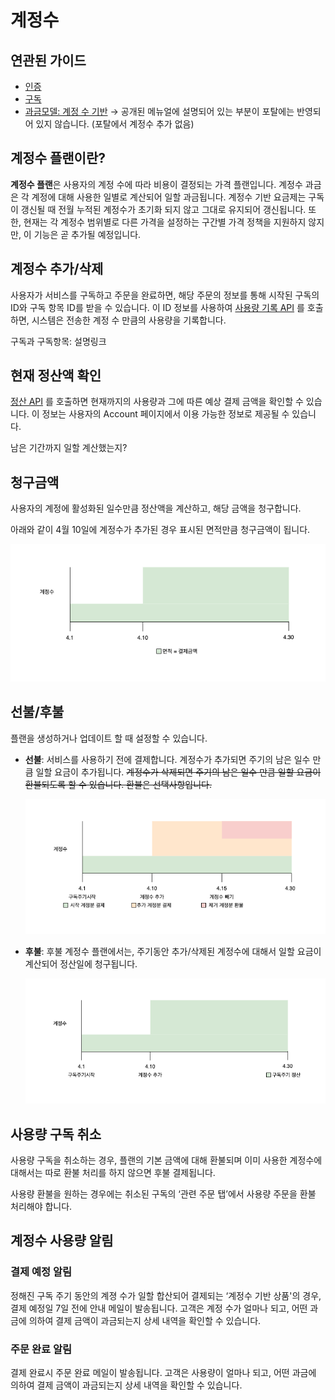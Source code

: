 # 계정수

## 연관된 가이드

- [인증](./01_인증.md)
- [구독](./06_구독..md)
- [과금모델: 계정 수 기반](https://www.notion.so/00c79d38eddd4d9c9331d177071e9552?pvs=21)  → 공개된 메뉴얼에 설명되어 있는 부분이 포탈에는 반영되어 있지 않습니다. (포탈에서 계정수 추가 없음)

## 계정수 플랜이란?

**계정수 플랜**은 사용자의 계정 수에 따라 비용이 결정되는 가격 플랜입니다. 계정수 과금은 각 계정에 대해 사용한 일별로 계산되어 일할 과금됩니다. 계정수 기반 요금제는 구독이 갱신될 때 전월 누적된 계정수가 초기화 되지 않고 그대로 유지되어 갱신됩니다. 또한, 현재는 각 계정수 범위별로 다른 가격을 설정하는 구간별 가격 정책을 지원하지 않지만, 이 기능은 곧 추가될 예정입니다.

## 계정수 추가/삭제

사용자가 서비스를 구독하고 주문을 완료하면, 해당 주문의 정보를 통해 시작된 구독의 ID와 구독 항목 ID를 받을 수 있습니다. 이 ID 정보를 사용하여 [사용량 기록 API](https://docs.steppay.kr/reference/createunitrecords) 를 호출하면, 시스템은 전송한 계정 수 만큼의 사용량을 기록합니다.

구독과 구독항목: 설명링크

## **현재 정산액 확인**

[정산 API](https://docs.steppay.kr/reference/getusagerecords) 를 호출하면 현재까지의 사용량과 그에 따른 예상 결제 금액을 확인할 수 있습니다. 이 정보는 사용자의 Account 페이지에서 이용 가능한 정보로 제공될 수 있습니다.

남은 기간까지 일할 계산했는지?

## 청구금액

사용자의 계정에 활성화된 일수만큼 정산액을 계산하고, 해당 금액을 청구합니다. 

아래와 같이 4월 10일에 계정수가 추가된 경우 표시된 면적만큼 청구금액이 됩니다.

![unit_price.png](../images/04_가격플랜/04-2_계정수/unit_price.png)

## 선불/후불

플랜을 생성하거나 업데이트 할 때 설정할 수 있습니다.

- **선불**: 서비스를 사용하기 전에 결제합니다. 계정수가 추가되면 주기의 남은 일수 만큼 일할 요금이 추가됩니다. ~~계정수가 삭제되면 주기의 남은 일수 만큼 일할 요금이 환불되도록 할 수 있습니다. 환불은 선택사항입니다.~~

  ![unit_pre_price.png](../images/04_가격플랜/04-2_계정수/unit_pre_price.png)
    
- **후불**: 후불 계정수 플랜에서는, 주기동안 추가/삭제된 계정수에 대해서 일할 요금이 계산되어 정산일에 청구됩니다.

  ![unit_post_price.png](../images/04_가격플랜/04-2_계정수/unit_post_price.png)
    

## 사용량 구독 취소

사용량 구독을 취소하는 경우, 플랜의 기본 금액에 대해 환불되며 이미 사용한 계정수에 대해서는 따로 환불 처리를 하지 않으면 후불 결제됩니다. 

사용량 환불을 원하는 경우에는 취소된 구독의 ‘관련 주문 탭’에서 사용량 주문을 환불 처리해야 합니다.

## 계정수 사용량 알림

### 결제 예정 알림

정해진 구독 주기 동안의 계졍 수가 일할 합산되어 결제되는 ‘계정수 기반 상품'의 경우, 결제 예정일 7일 전에 안내 메일이 발송됩니다. 고객은 계정 수가 얼마나 되고, 어떤 과금에 의하여 결제 금액이 과금되는지 상세 내역을 확인할 수 있습니다. 

### 주문 완료 알림

결제 완료시 주문 완료 메일이 발송됩니다. 고객은 사용량이 얼마나 되고, 어떤 과금에 의하여 결제 금액이 과금되는지 상세 내역을 확인할 수 있습니다.